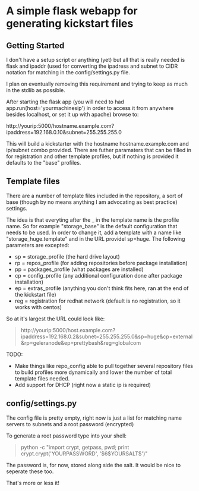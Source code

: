 # A simple flask webapp for generating kickstart files

## Getting Started

I don't have a setup script or anything (yet) but all that is really needed is flask and  ipaddr (used for converting the ipadress and subnet to CIDR notation for matching in the config/settings.py file.

I plan on eventually removing this requirement and trying to keep as much in the stdlib as possible.

After starting the flask app (you will need to had app.run(host='yourmachinesip') in order to access it from anywhere besides localhost, or set it up with apache) browse to:

http://yourip:5000/hostname.example.com?ipaddress=192.168.0.10&subnet=255.255.255.0

This will build a kickstarter with the hostname hostname.example.com and ip/subnet combo provided. There are futher paramaters that can be filled in for registration and other template profiles, but if nothing is provided it defaults to the "base" profiles.

## Template files

There are a number of template files included in the repository, a sort of base (though by no means anything I am advocating as best practice) settings.

The idea is that everyting after the _ in the template name is the profile name. So for example "storage_base" is the default configuration that needs to be used. In order to change it, add a template with a name like "storage_huge.template" and in the URL providel sp=huge. The following parameters are excepted:

- sp = storage_profile (the hard drive layout)
- rp = repos_profile (for adding repositories before package installation)
- pp = packages_profile (what packages are installed)
- cp = config_profile (any additional configuration done after package installation)
- ep = extras_profile (anything you don't think fits here, ran at the end of the kickstart file)
- reg = registration for redhat network (default is no registration, so it works with centos)

So at it's largest the URL could look like:

> http://yourip:5000/host.example.com?ipaddress=192.168.0.2&subnet=255.255.255.0&sp=huge&cp=external&rp=geleranode&ep=prettybash&reg=globalcom

TODO: 
- Make things like repo_config able to pull together several repository files to build profiles more dynamically and lower the number of total template files needed.
- Add support for DHCP (right now a static ip is required)

## config/settings.py

The config file is pretty empty, right now is just a list for matching name servers to subnets and a root password (encrypted)

To generate a root password type into your shell:

> python -c "import crypt, getpass, pwd; print crypt.crypt('YOURPASSWORD', '\$6\$YOURSALT\$')"

The password is, for now, stored along side the salt. It would be nice to seperate these too.

That's more or less it!
